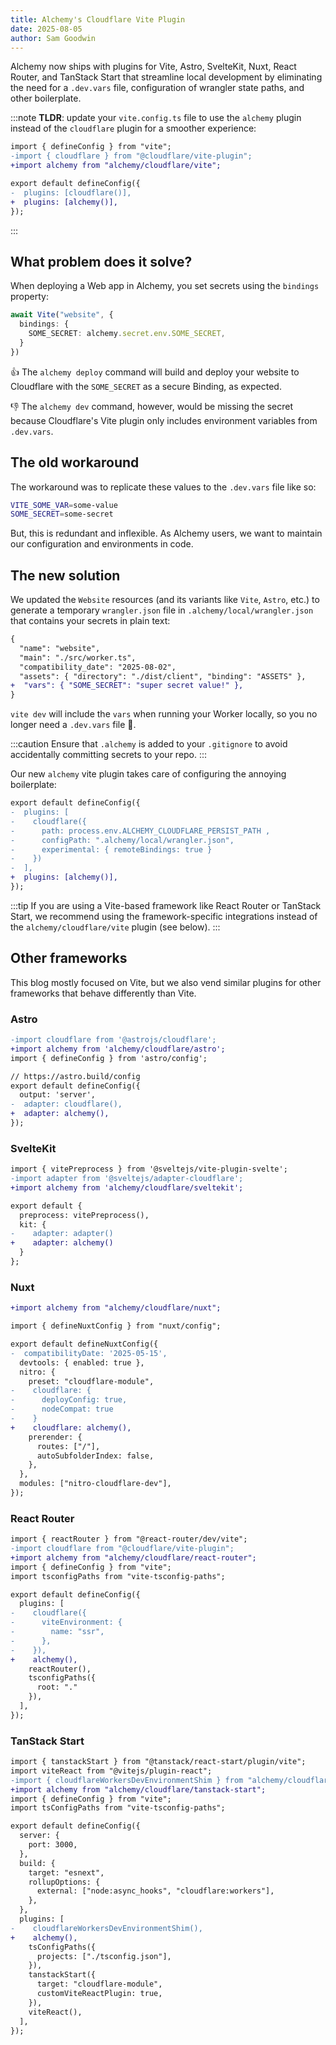 ```yaml
---
title: Alchemy's Cloudflare Vite Plugin
date: 2025-08-05
author: Sam Goodwin
---
```


Alchemy now ships with plugins for Vite, Astro, SvelteKit, Nuxt, React Router, and TanStack Start that streamline local development by eliminating the need for a `.dev.vars` file, configuration of wrangler state paths, and other boilerplate.

:::note
__TLDR__: update your `vite.config.ts` file to use the `alchemy` plugin instead of the `cloudflare` plugin for a smoother experience:

```diff lang='ts'
import { defineConfig } from "vite";
-import { cloudflare } from "@cloudflare/vite-plugin";
+import alchemy from "alchemy/cloudflare/vite";

export default defineConfig({
-  plugins: [cloudflare()],
+  plugins: [alchemy()],
});
```
:::

<!-- excerpt -->

## What problem does it solve?

When deploying a Web app in Alchemy, you set secrets using the `bindings` property:

```ts
await Vite("website", {
  bindings: {
    SOME_SECRET: alchemy.secret.env.SOME_SECRET,
  }
})
```

👍 The `alchemy deploy` command will build and deploy your website to Cloudflare with the `SOME_SECRET` as a secure Binding, as expected.

👎 The `alchemy dev` command, however, would be missing the secret because Cloudflare's Vite plugin only includes environment variables from `.dev.vars`.

## The old workaround

The workaround was to replicate these values to the `.dev.vars` file like so:

```sh
VITE_SOME_VAR=some-value
SOME_SECRET=some-secret
```

But, this is redundant and inflexible. As Alchemy users, we want to maintain our configuration and environments in code.

## The new solution

We updated the `Website` resources (and its variants like `Vite`, `Astro`, etc.) to generate a temporary `wrangler.json` file in `.alchemy/local/wrangler.json` that contains your secrets in plain text:

```diff lang='json'
{
  "name": "website",
  "main": "./src/worker.ts",
  "compatibility_date": "2025-08-02",
  "assets": { "directory": "./dist/client", "binding": "ASSETS" },
+  "vars": { "SOME_SECRET": "super secret value!" },
}
```

`vite dev` will include the `vars` when running your Worker locally, so you no longer need a `.dev.vars` file 🎉.

:::caution
Ensure that `.alchemy` is added to your `.gitignore` to avoid accidentally committing secrets to your repo.
:::

Our new `alchemy` vite plugin takes care of configuring the annoying boilerplate: 

```diff lang='ts'
export default defineConfig({
-  plugins: [
-    cloudflare({ 
-      path: process.env.ALCHEMY_CLOUDFLARE_PERSIST_PATH ,
-      configPath: ".alchemy/local/wrangler.json",
-      experimental: { remoteBindings: true }
-    })
-  ],
+  plugins: [alchemy()],
});
```

:::tip
If you are using a Vite-based framework like React Router or TanStack Start, we recommend using the framework-specific integrations instead of the `alchemy/cloudflare/vite` plugin (see below).
:::

## Other frameworks

This blog mostly focused on Vite, but we also vend similar plugins for other frameworks that behave differently than Vite.

### Astro

```diff title='astro.config.mjs' lang='ts'
-import cloudflare from '@astrojs/cloudflare';
+import alchemy from 'alchemy/cloudflare/astro';
import { defineConfig } from 'astro/config';

// https://astro.build/config
export default defineConfig({
  output: 'server',
-  adapter: cloudflare(),
+  adapter: alchemy(),
});
```

### SvelteKit

```diff title='svelte.config.mjs' lang='ts'
import { vitePreprocess } from '@sveltejs/vite-plugin-svelte';
-import adapter from '@sveltejs/adapter-cloudflare';
+import alchemy from 'alchemy/cloudflare/sveltekit';

export default {
  preprocess: vitePreprocess(),
  kit: {
-    adapter: adapter()
+    adapter: alchemy()
  }
};
```

### Nuxt

```diff title='nuxt.config.ts' lang='ts'
+import alchemy from "alchemy/cloudflare/nuxt";

import { defineNuxtConfig } from "nuxt/config";

export default defineNuxtConfig({
-  compatibilityDate: '2025-05-15',
  devtools: { enabled: true },
  nitro: {
    preset: "cloudflare-module",
-    cloudflare: {
-      deployConfig: true,
-      nodeCompat: true
-    }
+    cloudflare: alchemy(),
    prerender: {
      routes: ["/"],
      autoSubfolderIndex: false,
    },
  },
  modules: ["nitro-cloudflare-dev"],
});
```

### React Router

```diff title='vite.config.ts' lang='ts'
import { reactRouter } from "@react-router/dev/vite";
-import cloudflare from "@cloudflare/vite-plugin";
+import alchemy from "alchemy/cloudflare/react-router";
import { defineConfig } from "vite";
import tsconfigPaths from "vite-tsconfig-paths";

export default defineConfig({
  plugins: [
-    cloudflare({
-      viteEnvironment: {
-        name: "ssr",
-      },
-    }),
+    alchemy(),
    reactRouter(),
    tsconfigPaths({
      root: "."
    }),
  ],
});
```

### TanStack Start

```diff title='vite.config.ts' lang='ts'
import { tanstackStart } from "@tanstack/react-start/plugin/vite";
import viteReact from "@vitejs/plugin-react";
-import { cloudflareWorkersDevEnvironmentShim } from "alchemy/cloudflare";
+import alchemy from "alchemy/cloudflare/tanstack-start";
import { defineConfig } from "vite";
import tsConfigPaths from "vite-tsconfig-paths";

export default defineConfig({
  server: {
    port: 3000,
  },
  build: {
    target: "esnext",
    rollupOptions: {
      external: ["node:async_hooks", "cloudflare:workers"],
    },
  },
  plugins: [
-    cloudflareWorkersDevEnvironmentShim(),
+    alchemy(),
    tsConfigPaths({
      projects: ["./tsconfig.json"],
    }),
    tanstackStart({
      target: "cloudflare-module",
      customViteReactPlugin: true,
    }),
    viteReact(),
  ],
});
```
